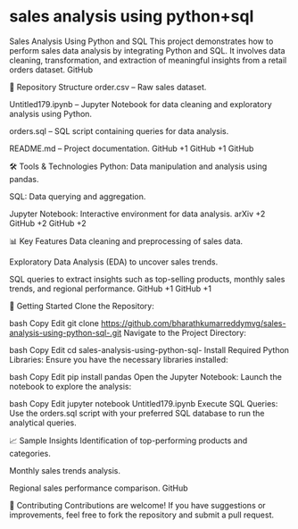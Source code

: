 # sales analysis using python+sql 

Sales Analysis Using Python and SQL
This project demonstrates how to perform sales data analysis by integrating Python and SQL. It involves data cleaning, transformation, and extraction of meaningful insights from a retail orders dataset.
GitHub

📁 Repository Structure
order.csv – Raw sales dataset.

Untitled179.ipynb – Jupyter Notebook for data cleaning and exploratory analysis using Python.

orders.sql – SQL script containing queries for data analysis.

README.md – Project documentation.
GitHub
+1
GitHub
+1
GitHub

🛠️ Tools & Technologies
Python: Data manipulation and analysis using pandas.

SQL: Data querying and aggregation.

Jupyter Notebook: Interactive environment for data analysis.
arXiv
+2
GitHub
+2
GitHub
+2

📊 Key Features
Data cleaning and preprocessing of sales data.

Exploratory Data Analysis (EDA) to uncover sales trends.

SQL queries to extract insights such as top-selling products, monthly sales trends, and regional performance.
GitHub
+1
GitHub
+1

🚀 Getting Started
Clone the Repository:

bash
Copy
Edit
git clone https://github.com/bharathkumarreddymvg/sales-analysis-using-python-sql-.git
Navigate to the Project Directory:

bash
Copy
Edit
cd sales-analysis-using-python-sql-
Install Required Python Libraries:
Ensure you have the necessary libraries installed:

bash
Copy
Edit
pip install pandas
Open the Jupyter Notebook:
Launch the notebook to explore the analysis:

bash
Copy
Edit
jupyter notebook Untitled179.ipynb
Execute SQL Queries:
Use the orders.sql script with your preferred SQL database to run the analytical queries.

📈 Sample Insights
Identification of top-performing products and categories.

Monthly sales trends analysis.

Regional sales performance comparison.
GitHub

🤝 Contributing
Contributions are welcome! If you have suggestions or improvements, feel free to fork the repository and submit a pull request.
